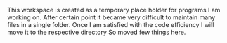 This workspace is created as a temporary place holder for programs I am working on. 
After certain point it became very difficult to maintain many files in a single folder.
Once I am satisfied with the code efficiency I will move it to the respective directory
So moved few things here.